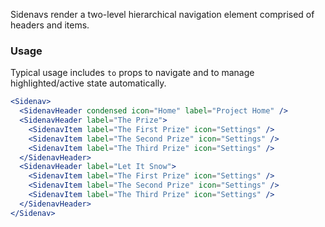 Sidenavs render a two-level hierarchical navigation element comprised of headers and items.

### Usage

Typical usage includes `to` props to navigate and to manage highlighted/active state automatically.

```jsx
<Sidenav>
  <SidenavHeader condensed icon="Home" label="Project Home" />
  <SidenavHeader label="The Prize">
    <SidenavItem label="The First Prize" icon="Settings" />
    <SidenavItem label="The Second Prize" icon="Settings" />
    <SidenavItem label="The Third Prize" icon="Settings" />
  </SidenavHeader>
  <SidenavHeader label="Let It Snow">
    <SidenavItem label="The First Prize" icon="Settings" />
    <SidenavItem label="The Second Prize" icon="Settings" />
    <SidenavItem label="The Third Prize" icon="Settings" />
  </SidenavHeader>
</Sidenav>
```

